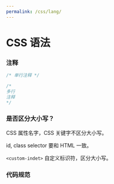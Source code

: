 ```yaml
---
permalink: /css/lang/
---
```


# CSS 语法

### 注释

```css
/* 单行注释 */

/*
多行
注释
*/
```

### 是否区分大小写？

CSS 属性名字，CSS 关键字不区分大小写。

id, class selector 要和 HTML 一致。

`<custom-indet>` 自定义标识符，区分大小写。

### 代码规范



